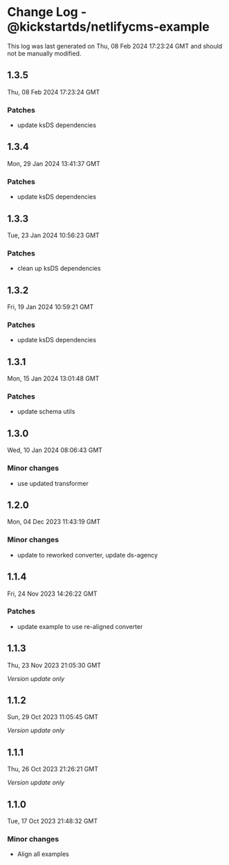 # Change Log - @kickstartds/netlifycms-example

This log was last generated on Thu, 08 Feb 2024 17:23:24 GMT and should not be manually modified.

## 1.3.5
Thu, 08 Feb 2024 17:23:24 GMT

### Patches

- update ksDS dependencies

## 1.3.4
Mon, 29 Jan 2024 13:41:37 GMT

### Patches

- update ksDS dependencies

## 1.3.3
Tue, 23 Jan 2024 10:56:23 GMT

### Patches

- clean up ksDS dependencies

## 1.3.2
Fri, 19 Jan 2024 10:59:21 GMT

### Patches

- update ksDS dependencies

## 1.3.1
Mon, 15 Jan 2024 13:01:48 GMT

### Patches

- update schema utils

## 1.3.0
Wed, 10 Jan 2024 08:06:43 GMT

### Minor changes

- use updated transformer

## 1.2.0
Mon, 04 Dec 2023 11:43:19 GMT

### Minor changes

- update to reworked converter, update ds-agency

## 1.1.4
Fri, 24 Nov 2023 14:26:22 GMT

### Patches

- update example to use re-aligned converter

## 1.1.3
Thu, 23 Nov 2023 21:05:30 GMT

_Version update only_

## 1.1.2
Sun, 29 Oct 2023 11:05:45 GMT

_Version update only_

## 1.1.1
Thu, 26 Oct 2023 21:26:21 GMT

_Version update only_

## 1.1.0
Tue, 17 Oct 2023 21:48:32 GMT

### Minor changes

- Align all examples

